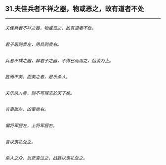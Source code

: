 ## 31.夫佳兵者不祥之器，物或恶之，故有道者不处
---


###### 夫佳兵者不祥之器，物或恶之，故有道者不处。

###### 君子居则贵左，用兵则贵右。

###### 兵者不祥之器，非君子之器，不得已而用之，恬淡为上。

###### 胜而不美，而美之者，是乐杀人。

###### 夫乐杀人者，则不可得志於天下矣。

###### 吉事尚左，凶事尚右。

###### 偏将军居左，上将军居右。

###### 言以丧礼处之。

###### 杀人之众，以悲哀泣之，战胜以丧礼处之。

######  

